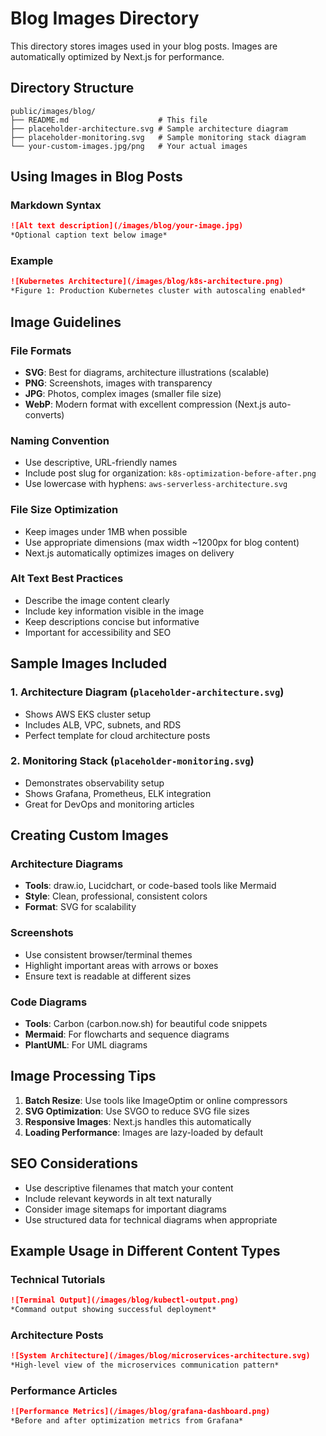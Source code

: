 # Blog Images Directory

This directory stores images used in your blog posts. Images are automatically optimized by Next.js for performance.

## Directory Structure

```
public/images/blog/
├── README.md                    # This file
├── placeholder-architecture.svg # Sample architecture diagram
├── placeholder-monitoring.svg   # Sample monitoring stack diagram
└── your-custom-images.jpg/png   # Your actual images
```

## Using Images in Blog Posts

### Markdown Syntax

```markdown
![Alt text description](/images/blog/your-image.jpg)
*Optional caption text below image*
```

### Example

```markdown
![Kubernetes Architecture](/images/blog/k8s-architecture.png)
*Figure 1: Production Kubernetes cluster with autoscaling enabled*
```

## Image Guidelines

### File Formats
- **SVG**: Best for diagrams, architecture illustrations (scalable)
- **PNG**: Screenshots, images with transparency
- **JPG**: Photos, complex images (smaller file size)
- **WebP**: Modern format with excellent compression (Next.js auto-converts)

### Naming Convention
- Use descriptive, URL-friendly names
- Include post slug for organization: `k8s-optimization-before-after.png`
- Use lowercase with hyphens: `aws-serverless-architecture.svg`

### File Size Optimization
- Keep images under 1MB when possible
- Use appropriate dimensions (max width ~1200px for blog content)
- Next.js automatically optimizes images on delivery

### Alt Text Best Practices
- Describe the image content clearly
- Include key information visible in the image
- Keep descriptions concise but informative
- Important for accessibility and SEO

## Sample Images Included

### 1. Architecture Diagram (`placeholder-architecture.svg`)
- Shows AWS EKS cluster setup
- Includes ALB, VPC, subnets, and RDS
- Perfect template for cloud architecture posts

### 2. Monitoring Stack (`placeholder-monitoring.svg`)
- Demonstrates observability setup
- Shows Grafana, Prometheus, ELK integration
- Great for DevOps and monitoring articles

## Creating Custom Images

### Architecture Diagrams
- **Tools**: draw.io, Lucidchart, or code-based tools like Mermaid
- **Style**: Clean, professional, consistent colors
- **Format**: SVG for scalability

### Screenshots
- Use consistent browser/terminal themes
- Highlight important areas with arrows or boxes
- Ensure text is readable at different sizes

### Code Diagrams
- **Tools**: Carbon (carbon.now.sh) for beautiful code snippets
- **Mermaid**: For flowcharts and sequence diagrams
- **PlantUML**: For UML diagrams

## Image Processing Tips

1. **Batch Resize**: Use tools like ImageOptim or online compressors
2. **SVG Optimization**: Use SVGO to reduce SVG file sizes
3. **Responsive Images**: Next.js handles this automatically
4. **Loading Performance**: Images are lazy-loaded by default

## SEO Considerations

- Use descriptive filenames that match your content
- Include relevant keywords in alt text naturally
- Consider image sitemaps for important diagrams
- Use structured data for technical diagrams when appropriate

## Example Usage in Different Content Types

### Technical Tutorials
```markdown
![Terminal Output](/images/blog/kubectl-output.png)
*Command output showing successful deployment*
```

### Architecture Posts
```markdown
![System Architecture](/images/blog/microservices-architecture.svg)
*High-level view of the microservices communication pattern*
```

### Performance Articles
```markdown
![Performance Metrics](/images/blog/grafana-dashboard.png)
*Before and after optimization metrics from Grafana*
```